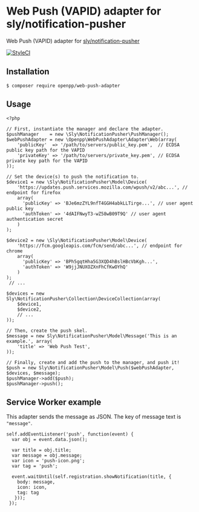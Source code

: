 # Web Push (VAPID) adapter for sly/notification-pusher

Web Push (VAPID) adapter for [sly/notification-pusher](https://github.com/Ph3nol/NotificationPusher)

[![StyleCI](https://styleci.io/repos/66535119/shield?branch=master)](https://styleci.io/repos/66535119)

## Installation

    $ composer require openpp/web-push-adapter

## Usage

    <?php
    
    // First, instantiate the manager and declare the adapter.
    $pushManager    = new \Sly\NotificationPusher\PushManager();
    $webPushAdapter = new \Openpp\WebPushAdapter\Adapter\Web(array(
        'publicKey'  => '/path/to/servers/public_key.pem',  // ECDSA public key path for the VAPID
        'privateKey' => '/path/to/servers/private_key.pem', // ECDSA private key path for the VAPID
    ));
    
    // Set the device(s) to push the notification to.
    $device1 = new \Sly\NotificationPusher\Model\Device(
        'https://updates.push.services.mozilla.com/wpush/v2/abc...', // endpoint for firefox
        array(
          'publicKey' => 'BJe6mzZYL9nfT4GGH4abkLLTirge...', // user agent public key
          'authToken' => '4dAIFNwyT3-wZ58wB09T9Q' // user agent authentication secret
        )
    );

    $device2 = new \Sly\NotificationPusher\Model\Device(
        'https://fcm.googleapis.com/fcm/send/abc...', // endpoint for chrome
        array(
          'publicKey' => 'BPh5gqtHha5G3XQD4hBslHBcVbKgh...',
          'authToken' => 'W9jjJNUXOZXnFhCfKwOYhQ'
        )
    );
     // ...
    
    $devices = new Sly\NotificationPusher\Collection\DeviceCollection(array(
        $device1,
        $device2,
        // ...
    ));
    
    // Then, create the push skel.
    $message = new Sly\NotificationPusher\Model\Message('This is an example.', array(
        'title' => 'Web Push Test',
    ));
    
    // Finally, create and add the push to the manager, and push it!
    $push = new Sly\NotificationPusher\Model\Push($webPushAdapter, $devices, $message);
    $pushManager->add($push);
    $pushManager->push();

## Service Worker example

This adapter sends the message as JSON. The key of message text is `"message"`.

    self.addEventListener('push', function(event) {
      var obj = event.data.json();
    
      var title = obj.title;
      var message = obj.message;
      var icon = 'push-icon.png';
      var tag = 'push';
    
      event.waitUntil(self.registration.showNotification(title, {
        body: message,
        icon: icon,
        tag: tag
       }));
     });
